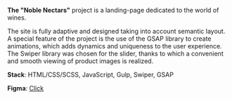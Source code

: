 **The "Noble Nectars"** project is a landing-page dedicated to the world of wines.

The site is fully adaptive and designed taking into account semantic layout. A special feature of the project is the use of the GSAP library to create animations, which adds dynamics and uniqueness to the user experience. The Swiper library was chosen for the slider, thanks to which a convenient and smooth viewing of product images is realized.

**Stack**: HTML/CSS/SCSS, JavaScript, Gulp, Swiper, GSAP

**Figma**: [Click](https://www.figma.com/file/DgibnaJ6np2VQfoXMmPnGD/Noble-nectar?type=design&node-id=0-1&mode=design&t=TF98CHMxREHC54DD-0)
